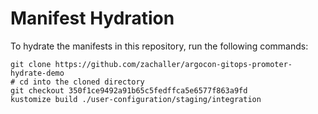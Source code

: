 # Manifest Hydration

To hydrate the manifests in this repository, run the following commands:

```shell
git clone https://github.com/zachaller/argocon-gitops-promoter-hydrate-demo
# cd into the cloned directory
git checkout 350f1ce9492a91b65c5fedffca5e6577f863a9fd
kustomize build ./user-configuration/staging/integration
```
